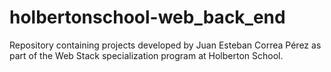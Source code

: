 # holbertonschool-web_back_end

Repository containing projects developed by Juan Esteban Correa Pérez as part of the Web Stack specialization program at Holberton School.
